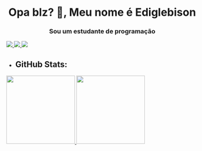 
<h1 align="center">Opa blz? 👋, Meu nome é Ediglebison</h1>
<h3 align="center">Sou um estudante de programação</h3>

<p align="left">
</p>

 <div>
  <a href="https://www.linkedin.com/in/Ediglebison" target="_blank">
    <img src="https://img.shields.io/badge/-LinkedIn-%230077B5?style=for-the-badge&logo=linkedin&logoColor=white">
  </a>
  <a href = "mailto: ediglebison@gmail.com" target="_blank">
    <img src="https://img.shields.io/badge/-Gmail-%23E94134?style=for-the-badge&logo=gmail&logoColor=white">
  </a>
  <a href = "https://ediglebison.github.io/" target="_blank">
   <img src="https://img.shields.io/badge/-GitHub.io-black?style=for-the-badge&logo=GitHub&logoColor=white">
  </a>
 </div>
 
- ## GitHub Stats:
<div>
 <a href="https://github.com/Ediglebison">
  <img height="180em" src="https://github-readme-stats.vercel.app/api?username=Ediglebison&show_icons=true&theme=tokyonight&include_all_commits=true&count_private=true"/>
  <img height="180em" src="https://github-readme-stats.vercel.app/api/top-langs/?username=Ediglebison&layout=compact&langs_count=16&theme=tokyonight"/>
 <a/>
</div>
